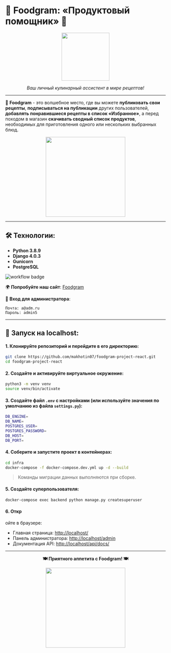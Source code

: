 # 🥗 Foodgram: «Продуктовый помощник» 🥗

<div align="center">
    <img src="https://img.icons8.com/color/452/cookbook.png" width="150" height="150"/>
</div>

<p align="center"><i>Ваш личный кулинарный ассистент в мире рецептов!</i></p>

---

🍳 **Foodgram** - это волшебное место, где вы можете **публиковать свои рецепты**, **подписываться на публикации** других пользователей, **добавлять понравившиеся рецепты в список «Избранное»**, а перед походом в магазин **скачивать сводный список продуктов**, необходимых для приготовления одного или нескольких выбранных блюд.

<div align="center">
    <img src="https://media3.giphy.com/media/l3vRlInF7QViJNOow/giphy.gif" width="250"/>
</div>

---

## 🛠 Технологии:
- **Python 3.8.9**
- **Django 4.0.3**
- **Gunicorn**
- **PostgreSQL**

![workflow badge](https://github.com/makhotin07/foodgram-project-react/actions/workflows/main.yml/badge.svg)

🌍 **Попробуйте наш сайт**: [Foodgram](http://158.160.100.123/)

👑 **Вход для администратора**:
```
Почта: a@adm.ru
Пароль: admin5
```

---

## 🚀 Запуск на localhost:

#### 1. Клонируйте репозиторий и перейдите в его директорию:
```sh
git clone https://github.com/makhotin07/foodgram-project-react.git
cd foodgram-project-react
```

#### 2. Создайте и активируйте виртуальное окружение:
```sh
python3 -m venv venv
source venv/bin/activate
```

#### 3. Создайте файл `.env` с настройками (или используйте значения по умолчанию из файла `settings.py`):
```sh
DB_ENGINE=
DB_NAME=
POSTGRES_USER=
POSTGRES_PASSWORD=
DB_HOST=
DB_PORT=
```

#### 4. Соберите и запустите проект в контейнерах:
```sh
cd infra
docker-compose -f docker-compose.dev.yml up -d --build
```
> Команды миграции данных выполняются при сборке.

#### 5. Создайте суперпользователя:
```sh
docker-compose exec backend python manage.py createsuperuser
```

#### 6. Откр

ойте в браузере:
- Главная страница: [http://localhost/](http://localhost/)
- Панель администратора: [http://localhost/admin](http://localhost/admin)
- Документация API: [http://localhost/api/docs/](http://localhost/api/docs/)

---

<div align="center">
    <b>🍽 Приятного аппетита с Foodgram! 🍽</b>
    <p><img src="https://media1.giphy.com/media/l49JThpgIOD24fGxi/giphy.gif" width="250"/></p>
</div>
